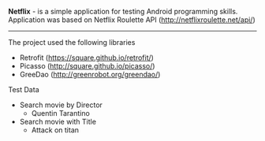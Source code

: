 **Netflix** - is a simple application for testing Android programming skills.
Application was based on Netflix Roulette API (http://netflixroulette.net/api/)
- - - -
The project used the following libraries
* Retrofit (https://square.github.io/retrofit/)
* Picasso  (http://square.github.io/picasso/)
* GreeDao  (http://greenrobot.org/greendao/)

Test Data

* Search movie by Director
    * Quentin Tarantino
* Search movie with Title
    * Attack on titan